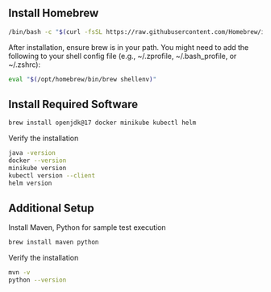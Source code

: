 ## Install Homebrew
```sh
/bin/bash -c "$(curl -fsSL https://raw.githubusercontent.com/Homebrew/install/HEAD/install.sh)"
```
After installation, ensure brew is in your path. You might need to add the following to your shell config file (e.g., ~/.zprofile, ~/.bash_profile, or ~/.zshrc):
```sh
eval "$(/opt/homebrew/bin/brew shellenv)"
```

## Install Required Software
```sh
brew install openjdk@17 docker minikube kubectl helm
```

Verify the installation
```sh
java -version
docker --version
minikube version
kubectl version --client
helm version
```

## Additional Setup
Install Maven, Python for sample test execution
```sh
brew install maven python
```

Verify the installation
```sh
mvn -v
python --version
```
